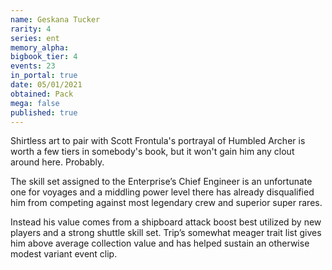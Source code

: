 ```yaml
---
name: Geskana Tucker
rarity: 4
series: ent
memory_alpha:
bigbook_tier: 4
events: 23
in_portal: true
date: 05/01/2021
obtained: Pack
mega: false
published: true
---
```


Shirtless art to pair with Scott Frontula's portrayal of Humbled Archer is worth a few tiers in somebody's book, but it won't gain him any clout around here. Probably.

The skill set assigned to the Enterprise’s Chief Engineer is an unfortunate one for voyages and a middling power level there has already disqualified him from competing against most legendary crew and superior super rares.

Instead his value comes from a shipboard attack boost best utilized by new players and a strong shuttle skill set. Trip’s somewhat meager trait list gives him above average collection value and has helped sustain an otherwise modest variant event clip.

